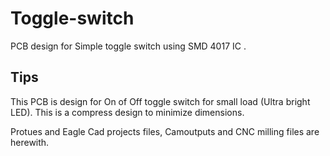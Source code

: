 # Toggle-switch
PCB design for Simple toggle switch using SMD 4017 IC . 


## Tips

  This PCB is design for On of Off toggle switch for small load (Ultra bright LED).
  This is a compress design to minimize dimensions.

  Protues and Eagle Cad projects files, Camoutputs and CNC milling files are herewith.
  

